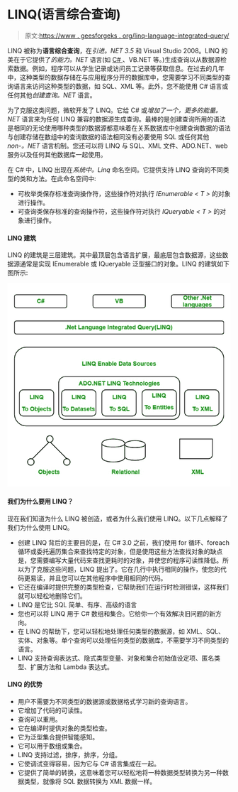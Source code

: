 # LINQ(语言综合查询)

> 原文:[https://www . geesforgeks . org/linq-language-integrated-query/](https://www.geeksforgeeks.org/linq-language-integrated-query/)

LINQ 被称为**语言综合查询**，在*引进。NET 3.5* 和 Visual Studio 2008。LINQ 的美在于它提供了*的能力。NET* 语言(如 [C# ](https://www.geeksforgeeks.org/csharp-programming-language/) 、VB.NET 等。)生成查询以从数据源检索数据。例如，程序可以从学生记录或访问员工记录等获取信息。在过去的几年中，这种类型的数据存储在与应用程序分开的数据库中，您需要学习不同类型的查询语言来访问这种类型的数据，如 SQL、XML 等。此外，您不能使用 C# 语言或任何其他*创建查询。NET* 语言。

为了克服这类问题，微软开发了 LINQ。它给 C# 或*增加了一个，更多的能量。NET* 语言来为任何 LINQ 兼容的数据源生成查询。最棒的是创建查询所用的语法是相同的无论使用哪种类型的数据源都意味着在关系数据库中创建查询数据的语法与创建存储在数组中的查询数据的语法相同没有必要使用 SQL 或任何其他 *non-。NET* 语言机制。您还可以将 LINQ 与 SQL、XML 文件、ADO.NET、web 服务以及任何其他数据库一起使用。

在 C# 中，LINQ 出现在*系统中。Linq* 命名空间。它提供支持 LINQ 查询的不同类型的类和方法。在此命名空间中:

*   可枚举类保存标准查询操作符，这些操作符对执行 *IEnumerable < T >* 的对象进行操作。
*   可查询类保存标准的查询操作符，这些操作符对执行 *IQueryable < T >* 的对象进行操作。

#### LINQ 建筑

LINQ 的建筑是三层建筑。其中最顶层包含语言扩展，最底层包含数据源，这些数据源通常是实现 IEnumerable <t>或 IQueryable <t>泛型接口的对象。LINQ 的建筑如下图所示:</t></t>

![](img/558e5cc32398741449bf159e565569cf.png)

#### 我们为什么要用 LINQ？

现在我们知道为什么 LINQ 被创造，或者为什么我们使用 LINQ。以下几点解释了我们为什么使用 LINQ。

*   创建 LINQ 背后的主要目的是，在 C# 3.0 之前，我们使用 for 循环、foreach 循环或委托遍历集合来查找特定的对象，但是使用这些方法查找对象的缺点是，您需要编写大量代码来查找更耗时的对象，并使您的程序可读性降低。所以为了克服这些问题，LINQ 提出了。它在几行中执行相同的操作，使您的代码更易读，并且您可以在其他程序中使用相同的代码。
*   它还在编译时提供完整的类型检查，它帮助我们在运行时检测错误，这样我们就可以轻松地删除它们。
*   LINQ 是它比 SQL 简单、有序、高级的语言
*   您也可以将 LINQ 用于 C# 数组和集合。它给你一个有效解决旧问题的新方向。
*   在 LINQ 的帮助下，您可以轻松地处理任何类型的数据源，如 XML、SQL、实体、对象等。单个查询可以处理任何类型的数据库，不需要学习不同类型的语言。
*   LINQ 支持查询表达式、隐式类型变量、对象和集合初始值设定项、匿名类型、扩展方法和 Lambda 表达式。

#### LINQ 的优势

*   用户不需要为不同类型的数据源或数据格式学习新的查询语言。
*   它增加了代码的可读性。
*   查询可以重用。
*   它在编译时提供对象的类型检查。
*   它为泛型集合提供智能感知。
*   它可以用于数组或集合。
*   LINQ 支持过滤，排序，排序，分组。
*   它使调试变得容易，因为它与 C# 语言集成在一起。
*   它提供了简单的转换，这意味着您可以轻松地将一种数据类型转换为另一种数据类型，就像将 SQL 数据转换为 XML 数据一样。